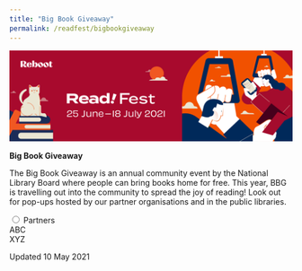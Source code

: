```yaml
---
title: "Big Book Giveaway"
permalink: /readfest/bigbookgiveaway
---
```


![banner RF](\images\RF_WebsiteHeader.png)

**Big Book Giveaway**

The Big Book Giveaway is an annual community event by the National Library Board where people can bring books home for free. This year, BBG is travelling out into the community to spread the joy of reading! Look out for pop-ups hosted by our partner organisations and in the public libraries.

 <div class="content">
	<div class="acc-kontainer">
		<div>
			<input type="radio" name="acc" id="acc1">
			<label for="acc1"><i></i>Partners</label>
			<div class="acc-body">
				<div class="row is-multiline">
					<div class="col is-4 padding--right--xl padding--bottom">
					<div class="margin--top--none">ABC</div>
				</div>
				<div class="col is-4 padding--right--xl padding--bottom">
					<div class="margin--top--none">XYZ</div>
        </div> </div></div></div></div></div>





Updated 10 May 2021

